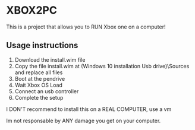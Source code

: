 # XBOX2PC

This is a project that allows you to RUN Xbox one on a computer!

## Usage instructions
1. Download the install.wim file
2. Copy the file install.wim at (Windows 10 installation Usb drive)\Sources and replace all files
3. Boot at the pendrive
4. Wait Xbox OS Load
5. Connect an usb controller
6. Complete the setup

I DON'T recommend to install this on a REAL COMPUTER, use a vm

Im not responsable by ANY damage you get on your computer.
